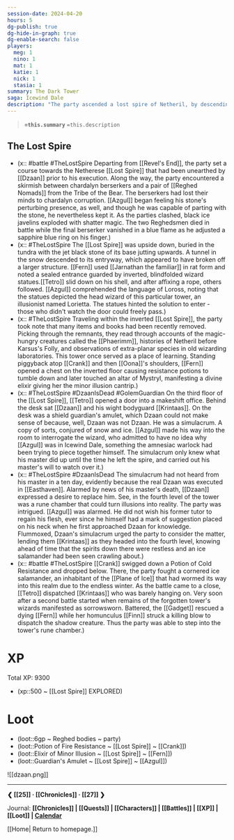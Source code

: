 ```yaml
---
session-date: 2024-04-20
hours: 5
dg-publish: true
dg-hide-in-graph: true
dg-enable-search: false
players:
  meg: 1
  nino: 1
  mat: 1
  katie: 1
  nick: 1
  stasia: 1
summary: The Dark Tower
saga: Icewind Dale
description: "The party ascended a lost spire of Netheril, by descending into the inverted tower, which had fallen into the ice and was forgotten until uncovered by Dzaan's expedition. Within the tower they found Dzaan's simulacrum, and as words fired between mentor and his once apprentice, Azgul, the party took down a rogue ice salamander. Soon after, the sorrowsworns attacked. Now our heroes face a dilemma. How will they use the rune chamber which can turn illusion into reality? Do they aid Dzaan?"
---
```


> **`=this.summary`**
> `=this.description`

## The Lost Spire
- (x:: #battle #TheLostSpire Departing from [[Revel's End]], the party set a course towards the Netherese [[Lost Spire]] that had been unearthed by [[Dzaan]] prior to his execution. Along the way, the party encountered a skirmish between chardalyn berserkers and a pair of [[Reghed Nomads]] from the Tribe of the Bear. The berserkers had lost their minds to chardalyn corruption. [[Azgul]] began feeling his stone's perturbing presence, as well, and though he was capable of parting with the stone, he nevertheless kept it. As the parties clashed, black ice javelins exploded with shatter magic. The two Reghedsmen died in battle while the final berserker vanished in a blue flame as he adjusted a sapphire blue ring on his finger.)
- (x:: #TheLostSpire The [[Lost Spire]] was upside down, buried in the tundra with the jet black stone of its base jutting upwards. A tunnel in the snow descended to its entryway, which appeared to have broken off a larger structure. [[Fern]] used [[Jarnathan the familiar]] in rat form and noted a sealed entrance guarded by inverted, blindfolded wizard statues.[[Tetro]] slid down on his shell, and after affixing a rope, others followed. [[Azgul]] comprehended the language of Loross, noting that the statues depicted the head wizard of this particular tower, an illusionist named Lorietta. The statues hinted the solution to enter - those who didn't watch the door could freely pass.)
- (x:: #TheLostSpire Traveling within the inverted [[Lost Spire]], the party took note that many items and books had been recently removed. Picking through the remnants, they read through accounts of the magic-hungry creatures called the [[Phaerimm]], histories of Netheril before Karsus's Folly, and observations of extra-planar species in old wizarding laboratories. This tower once served as a place of learning. Standing piggyback atop [[Crank]] and then [[Oona]]'s shoulders, [[Fern]] opened a chest on the inverted floor causing resistance potions to tumble down and later touched an altar of Mystryl, manifesting a divine elixir giving her the minor illusion cantrip.)
- (x:: #TheLostSpire #DzaanIsDead #GolemGuardian On the third floor of the [[Lost Spire]], [[Tetro]] opened a door into a makeshift office. Behind the desk sat [[Dzaan]] and his wight bodyguard [[Krintaas]]. On the desk was a shield guardian's amulet, which Dzaan could not make sense of because, well, Dzaan was not Dzaan. He was a simulacrum. A copy of sorts, conjured of snow and ice. [[Azgul]] made his way into the room to interrogate the wizard, who admitted to have no idea why [[Azgul]] was in Icewind Dale, something the amnesiac warlock had been trying to piece together himself. The simulacrum only knew what his master did up until the time he left the spire, and carried out his master's will to watch over it.)
- (x:: #TheLostSpire #DzaanIsDead The simulacrum had not heard from his master in a ten day, evidently because the real Dzaan was executed in [[Easthaven]]. Alarmed by news of his master's death, [[Dzaan]] expressed a desire to replace him. See, in the fourth level of the tower was a rune chamber that could turn illusions into reality. The party was intrigued. [[Azgul]] was alarmed. He did not wish his former tutor to regain his flesh, ever since he himself had a mark of suggestion placed on his neck when he first approached Dzaan for knowledge. Flummoxed, Dzaan's simulacrum urged the party to consider the matter, lending them [[Krintaas]] as they headed into the fourth level, knowing ahead of time that the spirits down there were restless and an ice salamander had been seen crawling about.)
- (x:: #battle #TheLostSpire [[Crank]] swigged down a Potion of Cold Resistance and dropped below. There, the party fought a cornered ice salamander, an inhabitant of the [[Plane of Ice]] that had wormed its way into this realm due to the endless winter. As the battle came to a close, [[Tetro]] dispatched [[Krintaas]] who was barely hanging on. Very soon after a second battle started when remains of the forgotten tower's wizards manifested as sorrowsworn. Battered, the [[Gadget]] rescued a dying [[Fern]] while her homunculus [[Finn]] struck a killing blow to dispatch the shadow creature. Thus the party was able to step into the tower's rune chamber.)

# XP
Total XP: 9300
- (xp::500 ~ [[Lost Spire]] EXPLORED)

# Loot
- (loot::6gp ~ Reghed bodies ~ party)
- (loot::Potion of Fire Resistance ~ [[Lost Spire]] ~ [[Crank]])
- (loot::Elixir of Minor Illusion ~ [[Lost Spire]] ~ [[Fern]])
- (loot::Guardian's Amulet ~ [[Lost Spire]] ~ [[Azgul]])


![[dzaan.png]]

---
**❮ [[25]] · [[Chronicles]] ·  [[27]] ❯**

Journal: **[[Chronicles]] | [[Quests]] |  [[Characters]] | [[Battles]] | [[XP]] | [[Loot]] | [Calendar](https://app.fantasy-calendar.com/calendars/38f9e3f5098bac1f655a4fb4241f35eb)**

[[Home| Return to homepage.]]